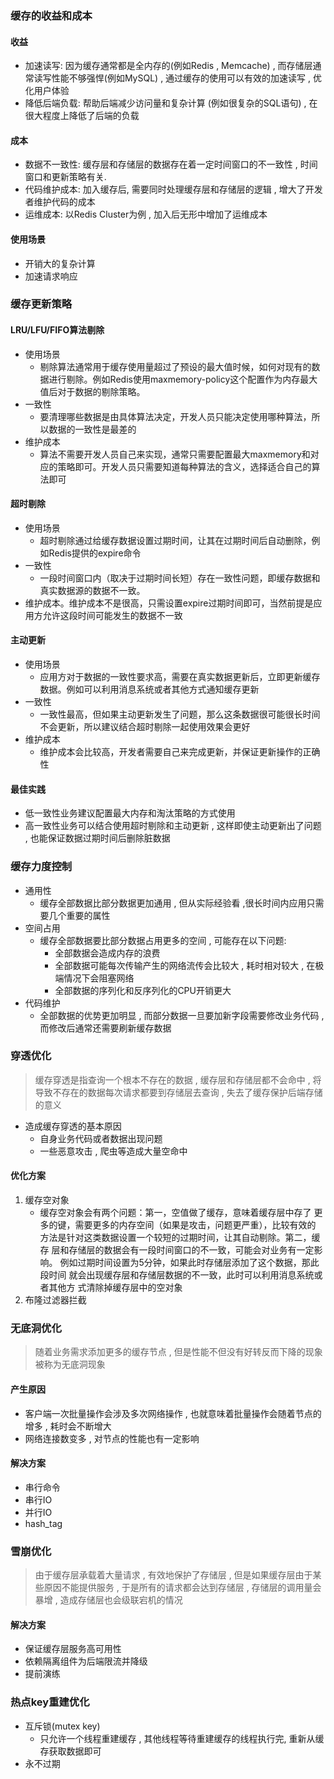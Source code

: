 ### 缓存的收益和成本

#### 收益

* 加速读写: 因为缓存通常都是全内存的(例如Redis , Memcache) , 而存储层通常读写性能不够强悍(例如MySQL) , 通过缓存的使用可以有效的加速读写 , 优化用户体验
* 降低后端负载: 帮助后端减少访问量和复杂计算 (例如很复杂的SQL语句) , 在很大程度上降低了后端的负载

#### 成本

* 数据不一致性: 缓存层和存储层的数据存在着一定时间窗口的不一致性 , 时间窗口和更新策略有关.
* 代码维护成本: 加入缓存后, 需要同时处理缓存层和存储层的逻辑 , 增大了开发者维护代码的成本
* 运维成本: 以Redis Cluster为例 , 加入后无形中增加了运维成本

#### 使用场景

* 开销大的复杂计算
* 加速请求响应

### 缓存更新策略

#### LRU/LFU/FIFO算法剔除

* 使用场景
  * 剔除算法通常用于缓存使用量超过了预设的最大值时候，如何对现有的数据进行剔除。例如Redis使用maxmemory-policy这个配置作为内存最大值后对于数据的剔除策略。
* 一致性
  * 要清理哪些数据是由具体算法决定，开发人员只能决定使用哪种算法，所以数据的一致性是最差的
* 维护成本
  * 算法不需要开发人员自己来实现，通常只需要配置最大maxmemory和对应的策略即可。开发人员只需要知道每种算法的含义，选择适合自己的算法即可

#### 超时剔除

* 使用场景
  * 超时剔除通过给缓存数据设置过期时间，让其在过期时间后自动删除，例如Redis提供的expire命令
* 一致性
  * 一段时间窗口内（取决于过期时间长短）存在一致性问题，即缓存数据和真实数据源的数据不一致。
* 维护成本。维护成本不是很高，只需设置expire过期时间即可，当然前提是应用方允许这段时间可能发生的数据不一致

#### 主动更新

* 使用场景
  * 应用方对于数据的一致性要求高，需要在真实数据更新后，立即更新缓存数据。例如可以利用消息系统或者其他方式通知缓存更新
* 一致性
  * 一致性最高，但如果主动更新发生了问题，那么这条数据很可能很长时间不会更新，所以建议结合超时剔除一起使用效果会更好
* 维护成本
  * 维护成本会比较高，开发者需要自己来完成更新，并保证更新操作的正确性

#### 最佳实践

* 低一致性业务建议配置最大内存和淘汰策略的方式使用
* 高一致性业务可以结合使用超时剔除和主动更新 , 这样即使主动更新出了问题 , 也能保证数据过期时间后删除脏数据

### 缓存力度控制

* 通用性
  * 缓存全部数据比部分数据更加通用 , 但从实际经验看 ,很长时间内应用只需要几个重要的属性
* 空间占用
  * 缓存全部数据要比部分数据占用更多的空间 , 可能存在以下问题:
    * 全部数据会造成内存的浪费
    * 全部数据可能每次传输产生的网络流传会比较大 , 耗时相对较大 , 在极端情况下会阻塞网络
    * 全部数据的序列化和反序列化的CPU开销更大
* 代码维护
  * 全部数据的优势更加明显 , 而部分数据一旦要加新字段需要修改业务代码 , 而修改后通常还需要刷新缓存数据

### 穿透优化

> 缓存穿透是指查询一个根本不存在的数据 , 缓存层和存储层都不会命中 , 将导致不存在的数据每次请求都要到存储层去查询 , 失去了缓存保护后端存储的意义

* 造成缓存穿透的基本原因
  * 自身业务代码或者数据出现问题
  * 一些恶意攻击 , 爬虫等造成大量空命中

#### 优化方案

1. 缓存空对象
   * 缓存空对象会有两个问题：第一，空值做了缓存，意味着缓存层中存了
     更多的键，需要更多的内存空间（如果是攻击，问题更严重），比较有效的
     方法是针对这类数据设置一个较短的过期时间，让其自动剔除。第二，缓存
     层和存储层的数据会有一段时间窗口的不一致，可能会对业务有一定影响。
     例如过期时间设置为5分钟，如果此时存储层添加了这个数据，那此段时间
     就会出现缓存层和存储层数据的不一致，此时可以利用消息系统或者其他方
     式清除掉缓存层中的空对象
2. 布隆过滤器拦截

### 无底洞优化

> 随着业务需求添加更多的缓存节点 , 但是性能不但没有好转反而下降的现象 被称为无底洞现象

#### 产生原因

* 客户端一次批量操作会涉及多次网络操作 , 也就意味着批量操作会随着节点的增多 , 耗时会不断增大
* 网络连接数变多 , 对节点的性能也有一定影响

#### 解决方案

* 串行命令
* 串行IO
* 并行IO
* hash_tag

### 雪崩优化

> 由于缓存层承载着大量请求 , 有效地保护了存储层 , 但是如果缓存层由于某些原因不能提供服务 , 于是所有的请求都会达到存储层 , 存储层的调用量会暴增 , 造成存储层也会级联宕机的情况

#### 解决方案

* 保证缓存层服务高可用性
* 依赖隔离组件为后端限流并降级
* 提前演练

### 热点key重建优化

* 互斥锁(mutex key)
  * 只允许一个线程重建缓存 , 其他线程等待重建缓存的线程执行完, 重新从缓存获取数据即可
* 永不过期